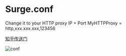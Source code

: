 # Surge.conf

Change it to your HTTP proxy IP + Port
MyHTTPProxy = http,xxx.xxx.xxx,123456

[知乎传送门](http://www.zhihu.com/question/36515662/answer/69435567)

![conf](http://ww4.sinaimg.cn/large/644eac00gw1exeo5n0kilj20ku112goy.jpg)
